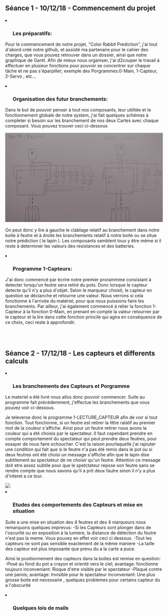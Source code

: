 <h2> Séance 1 - 10/12/18 - Commencement du projet </h2>
<li>   
  <ul><h3>Les préparatifs:</h3></ul>
    <p>Pour le commencement de notre projet, "Color Rabbit Prediction", j'ai tout d'abord créé notre github, et assisté ma partenaire pour le cahier des charges, que vous pouvez retrouver dans un dossier, ainsi que notre graphique de Gantt.
    Afin de mieux nous organiser, j'ai d2couper le travail à effectuer en plusieur fonctions pour pouvoir se concentrer sur chaque tâche et ne pas s'éparpiller;
    exemple des Porgrammes:0-Main, 1-Capteur, 2-Servo , etc...
    </p></li>
 
  <li><ul><h3>Organisation des futur branchements:</h3></ul>
    <p> Dans le but de pouvoir penser à tout nos composants, leur utilitée et le fonctionnement globale de notre system, j'ai fait quelques schémas à completer si besoin sur les branchement de nos deux Cartes avec chaque composant.
    Vous pouvez trouver ceci ci-dessous</p>
    <img src=../Ressources/cablage.jpg>
   <p>On peut donc y lire à gauche le clablage relatif au branchement dans notre boite à feutre et à droite les branchements relatif à notre boite ou se situe notre prédiction ( le lapin ).
    Les composants semblent tous y être même si il reste à determiner les valeurs des resistances et des batteries.</p>
  </ul></li>
  
  <li><ul><h3>Programme 1-Capteurs:</h3></ul>
  <p> J'ai donc commencé par écrire notre premier prorammme consistant à detecter lorsqu'un feutre sera retiré du pots. Donc lorsque le capteur detecte qu'il n'y a plus d'objet.
 Selon le marqueur choisit, le capteur en question se déclanche et retourne une valeur.
 Nous verrons si cela fonctionne à l'arrivée du matériel, pour que nous puissions faire les branchements.
  Par ailleur, j'ai également commencé à relier la fonction 1-Capteur à la fonction 0-Main, en prenant en compte la valeur retourner par le capteur et la lire dans cette fonction princile qui agira en conséquence de ce choix, ceci reste à approfondir.
  </p> 
  </li>

<br>
<br>
<h2> Séance 2 - 17/12/18 - Les capteurs et differents calculs </h2>
<li>   
  <ul><h3>Les branchements des Capteurs et Porgramme</h3></ul>
    <p>Le materiel a été livré nous allos donc pouvoir commencer. Suite au programme fait précédemment, j'effectue les branchements que vous pouvez voir ci-dessous.</p>
    <p> Je televerse donc le programme 1-LECTURE_CAPTEUR afin de voir si tout fonction. Tout fonctionne, si un feutre est retirer la littre ralatif au premier mot de la couleur s'affiche. Ainsi pour un feutre retirer nous avons la couleur qui a été choisis par le spectateur. Il faut cependant prendre en compte comportement du spectateur qui peut prendre deux feutres, pour essayer de nous faire echoucher. C'est la raison pourlaquelle j'ai rajouter une condition qui fait que si le feutre n'a pas été remis dans le pot ou si deux feutres ont été choisi un message s'affiche afin que le lapin dise subtilement au spectateur de ne choisir qu'un feutre. Attention ce message doit etre assez subtile pour que le spetctateur repose son feutre sans se rendre compte que nous savons qu'il a prit deux fautre sinon il n'y a plus d'interet a ce tour.</p>
    </p></li>
     <img src=cablage-feutre.png>
     <br>
<li>   <ul><h3>Etudes des comportements des Capteurs et mise en situation</h3></ul>
    <p> Suite a une mise en situation des 4 feutres et des 4 marqueurs nous remarquons quelques imprevus:
     -Si les Capteurs sont plonger dans de l'oscurité ou en exposition à la lumiere, la distance de détéction du feutre n'est pas la meme. Vous pouvez en effet voir ceci ci dessous.
     -Tout les capteurs ne sont pas sensible exactement de la même maniere
     -La taille des capteur est plus imposante que prevu du a la carte a puce.
      
Ainsi le positionnement des capteurs dans la boites est remise en question:
-Posé au fond du pot a crayon et orienté vers le ciel;
      avantage: fonctionne toujours
      inconveniant: Risque d'etre visible par le spectateur
-Plaqué contre une parois;
      avantage: Invisible pour le spectateur
      inconveniant: Une plus grosse boite est necessaire , quelques problemes pour certains capteur du a l'obscurité
    </p></li>

<li>   
  <ul><h3>Quelques lois de mails</h3></ul>
    <p>
    </p></li>
    
    
    
